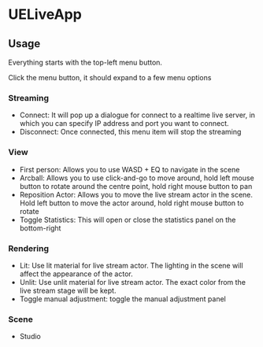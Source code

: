 # UELiveApp

## Usage
Everything starts with the top-left menu button.

Click the menu button, it should expand to a few menu options

### Streaming
- Connect: It will pop up a dialogue for connect to a realtime live server, in which you can specify IP address and port you want to connect.
- Disconnect: Once connected, this menu item will stop the streaming

### View
- First person: Allows you to use WASD + EQ to navigate in the scene
- Arcball: Allows you to use click-and-go to move around, hold left mouse button to rotate around the centre point, hold right mouse button to pan
- Reposition Actor: Allows you to move the live stream actor in the scene. Hold left button to move the actor around, hold right mouse button to rotate
- Toggle Statistics: This will open or close the statistics panel on the bottom-right 

### Rendering
- Lit: Use lit material for live stream actor. The lighting in the scene will affect the appearance of the actor.
- Unlit: Use unlit material for live stream actor. The exact color from the live stream stage will be kept.
- Toggle manual adjustment: toggle the manual adjustment panel

### Scene
- Studio
